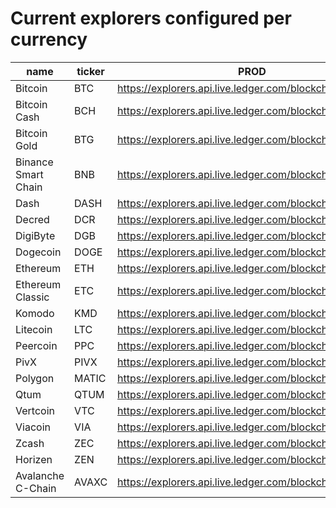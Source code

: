 <!-- this file is generated by api/explorersConfig/generate-doc.test.js -->
# Current explorers configured per currency
| name | ticker | PROD | EXPERIMENTAL |
|--|--|--|--|
| Bitcoin | BTC | https://explorers.api.live.ledger.com/blockchain/v3/btc | N/A |
| Bitcoin Cash | BCH | https://explorers.api.live.ledger.com/blockchain/v3/bch | N/A |
| Bitcoin Gold | BTG | https://explorers.api.live.ledger.com/blockchain/v3/btg | N/A |
| Binance Smart Chain | BNB | https://explorers.api.live.ledger.com/blockchain/v3/bnb | N/A |
| Dash | DASH | https://explorers.api.live.ledger.com/blockchain/v3/dash | N/A |
| Decred | DCR | https://explorers.api.live.ledger.com/blockchain/v3/dcr | N/A |
| DigiByte | DGB | https://explorers.api.live.ledger.com/blockchain/v3/dgb | N/A |
| Dogecoin | DOGE | https://explorers.api.live.ledger.com/blockchain/v3/doge | N/A |
| Ethereum | ETH | https://explorers.api.live.ledger.com/blockchain/v3/eth | N/A |
| Ethereum Classic | ETC | https://explorers.api.live.ledger.com/blockchain/v3/etc | N/A |
| Komodo | KMD | https://explorers.api.live.ledger.com/blockchain/v3/kmd | N/A |
| Litecoin | LTC | https://explorers.api.live.ledger.com/blockchain/v3/ltc | N/A |
| Peercoin | PPC | https://explorers.api.live.ledger.com/blockchain/v3/ppc | N/A |
| PivX | PIVX | https://explorers.api.live.ledger.com/blockchain/v3/pivx | N/A |
| Polygon | MATIC | https://explorers.api.live.ledger.com/blockchain/v3/matic | N/A |
| Qtum | QTUM | https://explorers.api.live.ledger.com/blockchain/v3/qtum | N/A |
| Vertcoin | VTC | https://explorers.api.live.ledger.com/blockchain/v3/vtc | N/A |
| Viacoin | VIA | https://explorers.api.live.ledger.com/blockchain/v3/via | N/A |
| Zcash | ZEC | https://explorers.api.live.ledger.com/blockchain/v3/zec | N/A |
| Horizen | ZEN | https://explorers.api.live.ledger.com/blockchain/v3/zen | N/A |
| Avalanche C-Chain | AVAXC | https://explorers.api.live.ledger.com/blockchain/v3/avax | N/A |

